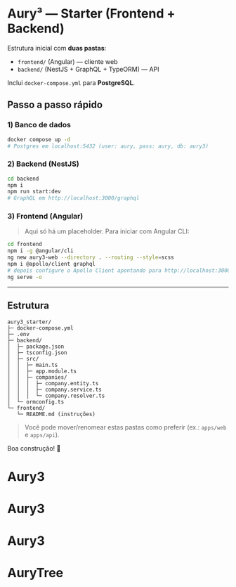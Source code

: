 # Aury³ — Starter (Frontend + Backend)

Estrutura inicial com **duas pastas**:
- `frontend/` (Angular) — cliente web
- `backend/` (NestJS + GraphQL + TypeORM) — API

Inclui `docker-compose.yml` para **PostgreSQL**.

## Passo a passo rápido

### 1) Banco de dados
```bash
docker compose up -d
# Postgres em localhost:5432 (user: aury, pass: aury, db: aury3)
```

### 2) Backend (NestJS)
```bash
cd backend
npm i
npm run start:dev
# GraphQL em http://localhost:3000/graphql
```

### 3) Frontend (Angular)
> Aqui só há um placeholder. Para iniciar com Angular CLI:
```bash
cd frontend
npm i -g @angular/cli
ng new aury3-web --directory . --routing --style=scss
npm i @apollo/client graphql
# depois configure o Apollo Client apontando para http://localhost:3000/graphql
ng serve -o
```

---

## Estrutura
```
aury3_starter/
├─ docker-compose.yml
├─ .env
├─ backend/
│  ├─ package.json
│  ├─ tsconfig.json
│  ├─ src/
│  │  ├─ main.ts
│  │  ├─ app.module.ts
│  │  ├─ companies/
│  │  │  ├─ company.entity.ts
│  │  │  ├─ company.service.ts
│  │  │  └─ company.resolver.ts
│  └─ ormconfig.ts
└─ frontend/
   └─ README.md (instruções)
```

> Você pode mover/renomear estas pastas como preferir (ex.: `apps/web` e `apps/api`).

Boa construção! 🚀
# Aury3
# Aury3
# Aury3
# AuryTree
